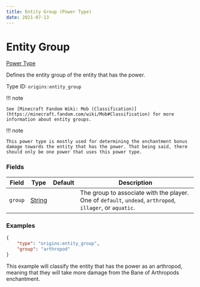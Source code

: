 ```yaml
---
title: Entity Group (Power Type)
date: 2021-07-13
---
```


# Entity Group

[Power Type](../power_types.md)

Defines the entity group of the entity that has the power.

Type ID: `origins:entity_group`

!!! note

    See [Minecraft Fandom Wiki: Mob (Classification)](https://minecraft.fandom.com/wiki/Mob#Classification) for more information about entity groups.

!!! note

    This power type is mostly used for determining the enchantment bonus damage towards the entity that has the power. That being said, there should only be one power that uses this power type.


### Fields

Field  | Type | Default | Description
-------|------|---------|-------------
`group` | [String](../data_types/string.md) | | The group to associate with the player. One of `default`, `undead`, `arthropod`, `illager`, or `aquatic`.


### Examples

```json
{
    "type": "origins:entity_group",
	"group": "arthropod"
}
```

This example will classify the entity that has the power as an arthropod, meaning that they will take more damage from the Bane of Arthropods enchantment.
